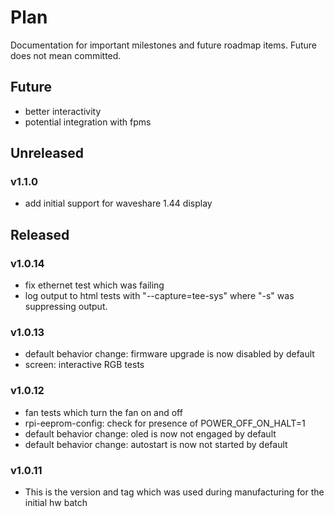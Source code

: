 # Plan

Documentation for important milestones and future roadmap items. Future does not mean committed.

## Future

* better interactivity
* potential integration with fpms 

## Unreleased

### v1.1.0

* add initial support for waveshare 1.44 display

## Released

### v1.0.14

* fix ethernet test which was failing
* log output to html tests with "--capture=tee-sys" where "-s" was suppressing output.

### v1.0.13

* default behavior change: firmware upgrade is now disabled by default
* screen: interactive RGB tests

### v1.0.12

* fan tests which turn the fan on and off
* rpi-eeprom-config: check for presence of POWER_OFF_ON_HALT=1
* default behavior change: oled is now not engaged by default
* default behavior change: autostart is now not started by default

### v1.0.11

* This is the version and tag which was used during manufacturing for the initial hw batch
